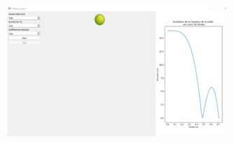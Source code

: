 ![alt text](https://github.com/Zentae/body-drop-simulation/blob/master/results/result.png?raw=true)
